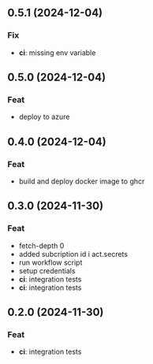 ## 0.5.1 (2024-12-04)

### Fix

- **ci**: missing env variable

## 0.5.0 (2024-12-04)

### Feat

- deploy to azure

## 0.4.0 (2024-12-04)

### Feat

- build and deploy docker image to ghcr

## 0.3.0 (2024-11-30)

### Feat

- fetch-depth 0
- added subcription id i act.secrets
- run workflow script
- setup credentials
- **ci**: integration tests
- **ci**: integration tests

## 0.2.0 (2024-11-30)

### Feat

- **ci**: integration tests

